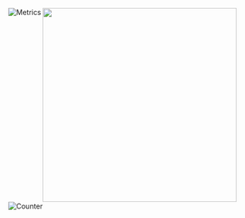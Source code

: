 <p align="left">
  <img align="left" alt="Metrics" src="https://gist.githubusercontent.com/yyuueexxiinngg/28f8f9233713a04e41a418adf090376d/raw/e9ecbb5471e8a6f1ff81694d730e8a7b53c03094/general.svg">
  <a href="https://blog.hoshi.tech/">
    <img align="left" width="390" src="https://gist.githubusercontent.com/yyuueexxiinngg/28f8f9233713a04e41a418adf090376d/raw/e9ecbb5471e8a6f1ff81694d730e8a7b53c03094/rss.svg"></img>
  </a>
  <img align="left" alt="Counter" src="https://count.getloli.com/get/@:yyuueexxiinngg?theme=rule34">
</p>
